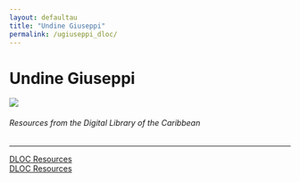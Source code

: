 ```yaml
---
layout: defaultau
title: "Undine Giuseppi"
permalink: /ugiuseppi_dloc/
---
```

<!-- partial:index.partial.html -->
<div class="content">
    <h1>Undine Giuseppi</h1>
    <div class="quote">
        <div><img src="https://arimacirc.files.wordpress.com/2017/04/undine-crop-1-redo.jpg?w=217" class="logo"></div>
    </div>
    <body>
    <h6>Resources from the Digital Library of the Caribbean</h6><hr> 
        <a href="https://www.dloc.com/AA00030383/00001/images/0" target="_blank">DLOC Resources</a><br>
        <a href="https://www.dloc.com/AA00030486/00001/images/1" target="_blank">DLOC Resources</a><br>
    </body> 
          </div>
  <!-- partial -->
<script src='https://cdnjs.cloudflare.com/ajax/libs/jquery/3.1.1/jquery.min.js'></script><script  src="{{ site.baseurl }}/assets/js/authorscript.js"></script>